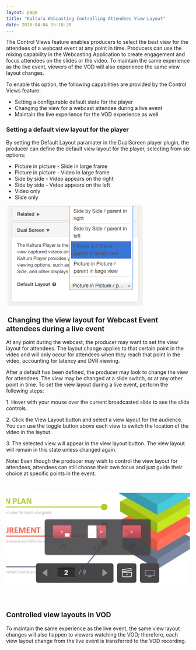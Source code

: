 ```yaml
---
layout: page
title: "Kaltura Webcasting Controlling Attendees View Layout"
date: 2016-04-04 15:18:20
---
```


<p>
    The Control Views feature enables producers to select the best view for the attendees of a webcast event at any point in time. Producers can use the mixing capability in the Webcasting Application to create engagement and focus attendees on the slides or the video. To maintain the same experience as the live event, viewers of the VOD will also experience the same view layout changes.  
  </p>
  
  <p>
    To enable this option, the following capabilities are provided by the Control Views feature:
  </p>
  
  <ul>
    <li>
      Setting a configurable default state for the player
    </li>
    <li>
      Changing the view for a webcast attendee during a live event
    </li>
    <li>
      Maintain the live experience for the VOD experience as well
    </li>
  </ul>
  
  <h3>
    <strong>Setting a default view layout for the player</strong>
  </h3>
  
  <p>
    By setting the Default Layout paramater in the DualScreen player plugin, the producer can define the default view layout for the player, selecting from six options: 
  </p>
  
  <ul>
    <li>
      Picture in picture - Slide in large frame
    </li>
    <li>
      Picture in picture - Video in large frame
    </li>
    <li>
      Side by side - Video appears on the right
    </li>
    <li>
      Side by side - Video appears on the left
    </li>
    <li>
      Video only
    </li>
    <li>
      Slide only
    </li>
  </ul>
  
  <p>
     <img src="../../assets/3091.img">
  </p>
  
  <h3>
     <strong style="font-size: 1.17em;">Changing the view layout for Webcast Event attendees during a live event</strong>
  </h3>
  
  <p>
    At any point during the webcast, the producer may want to set the view layout for attendees. The layout change applies to that certain point in the video and will only occur for attendees when they reach that point in the video, accounting for latency and DVR viewing.
  </p>
  
  <p>
    After a default has been defined, the producer may look to change the view for attendees. The view may be changed at a slide switch, or at any other point in time. To set the view layout during a live event, perform the following steps: 
  </p>
  
  <p>
    1. Hover with your mouse over the current broadcasted slide to see the slide controls. 
  </p>
  
  <p>
    2. Click the View Layout button and select a view layout for the audience. You can use the toggle button above each view to switch the location of the video in the layout. 
  </p>
  
  <p>
    3. The selected view will appear in the view layout button. The view layout will remain in this state unless changed again. 
  </p>
  
  <p class="mce-note-graphic">
    Note: Even though the producer may wish to control the view layout for attendees, attendees can still choose their own focus and just guide their choice at specific points in the event.<span style="color: #666560; font-size: 10pt;"> </span>
  </p>
  
  <p>
     
  </p>
  
  <p>
    <img src="../../assets/3119.img">
  </p>
  
  <p>
     
  </p>
  
  <h3>
    <strong style="font-size: 1.17em;">Controlled view layouts in VOD</strong>
  </h3>
  
  <p>
    To maintain the same experience as the live event, the same view layout changes will also happen to viewers watching the VOD; therefore, each view layout change from the live event is transferred to the VOD recording.
  </p>
  
  <p>
     
  </p>
  
  <p>
     
  </p>
  
  <p>
     
  </p>
  
  <p>
     
  </p>
  
  <p>
     
  </p>
